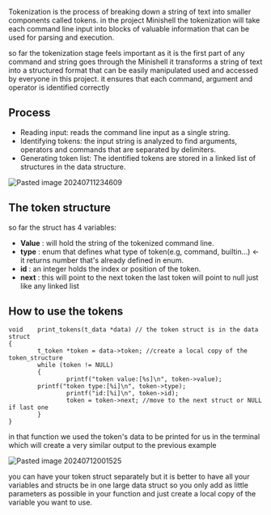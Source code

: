 Tokenization is the process of breaking down a string of text into smaller components called tokens.
in the project Minishell the tokenization will take each command line input into blocks of valuable information that can be used for parsing and execution.

so far the tokenization stage feels important as it is the first part of any command and string goes through the Minishell it transforms a string of text into a structured format that can be easily manipulated used and accessed by everyone in this project.
it ensures that each command, argument and operator is identified correctly

## Process

- Reading input: reads the command line input as a single string.
- Identifying tokens: the input string is analyzed to find arguments, operators and commands that are separated by delimiters.
- Generating token list: The identified tokens are stored in a linked list of structures in the data structure.

![Pasted image 20240711234609](https://github.com/user-attachments/assets/ad996c31-6f8b-4afb-99ed-fd30014f353f)

<!-- uncomment to use it in obsidian ![[Tokenization visualized.canvas]] -->

## The token structure
so far the struct has 4 variables:
- **Value**   : will hold the string of the tokenized command line.
- **type**    : enum that defines what type of token(e.g, command, builtin...) <- it returns number that's already defined in enum.
- **id**      : an integer holds the index or position of the token.
- **next**    : this will point to the next token the last token will point to null just like any linked list
## How to use the tokens
```
void    print_tokens(t_data *data) // the token struct is in the data struct
{
        t_token *token = data->token; //create a local copy of the token_structure
        while (token != NULL)
        {
                printf("token value:[%s]\n", token->value);
		printf("token type:[%i]\n", token->type);
                printf("id:[%i]\n", token->id);
                token = token->next; //move to the next struct or NULL if last one
        }
}
```

in that function we used the token's data to be printed for us in the terminal which will create a very similar output to the previous example

![Pasted image 20240712001525](https://github.com/user-attachments/assets/eaf8af56-ba68-439a-8050-c8fb053de34e)

you can have your token struct separately but it is better to have all your variables and structs be in one large data struct so you only add as little parameters as possible in your function and just create a local copy of the variable you want to use.



